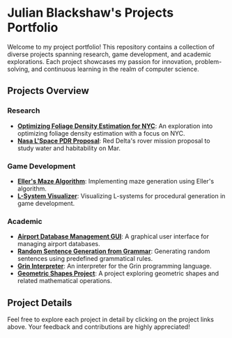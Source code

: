 # Julian Blackshaw's Projects Portfolio

Welcome to my project portfolio! This repository contains a collection of diverse projects spanning research, game development, and academic explorations. Each project showcases my passion for innovation, problem-solving, and continuous learning in the realm of computer science.

## Projects Overview

### Research
- [**Optimizing Foliage Density Estimation for NYC**](https://github.com/jyblackshaw/Optimizing-Foliage-Density-Estimation-for-NYC-): An exploration into optimizing foliage density estimation with a focus on NYC.
- [**Nasa L'Space PDR Proposal**](https://docs.google.com/document/d/15bmLl8pCfGfXXZ5I0xZVvGx611Hoqt36/edit?usp=sharing&ouid=117332866483455348871&rtpof=true&sd=true): Red Delta's rover mission proposal to study water and habitability on Mar.

### Game Development
- [**Eller's Maze Algorithm**](https://github.com/jyblackshaw/Ellers-Maze-Algorithm): Implementing maze generation using Eller's algorithm.
- [**L-System Visualizer**](https://github.com/jyblackshaw/L-Systems-Visualizer): Visualizing L-systems for procedural generation in game development.

### Academic
- [**Airport Database Management GUI**](https://github.com/jyblackshaw/Airport-Database-Management-GUI): A graphical user interface for managing airport databases.
- [**Random Sentence Generation from Grammar**](https://github.com/jyblackshaw/Random-Sentence-Generation-from-Grammar): Generating random sentences using predefined grammatical rules.
- [**Grin Interpreter**](https://github.com/jyblackshaw/Grin-Interpreter): An interpreter for the Grin programming language.
- [**Geometric Shapes Project**](https://github.com/jyblackshaw/Geometric-Shapes-Project): A project exploring geometric shapes and related mathematical operations.

## Project Details

Feel free to explore each project in detail by clicking on the project links above. Your feedback and contributions are highly appreciated!
